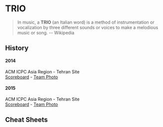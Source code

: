 # TRIO

> In music, a **TRIO** (an Italian word) is a method of instrumentation or vocalization by three different sounds or voices to make a melodious music or song. -- Wikipedia

## History
#### 2014
ACM ICPC Asia Region - Tehran Site  
[Scoreboard](http://icpc.sharif.edu/acmicpc14/scoreboard/) -
[Team Photo](http://icpc.sharif.edu/acmicpc14/photos/Teams/target58.html)

#### 2015
ACM ICPC Asia Region - Tehran Site  
[Scoreboard](http://icpc.sharif.edu/acmicpc15/scoreboard/) -
[Team Photo](http://archive.acmwiki.ir/2015/photos/Teams/target59.html)

## Cheat Sheets
